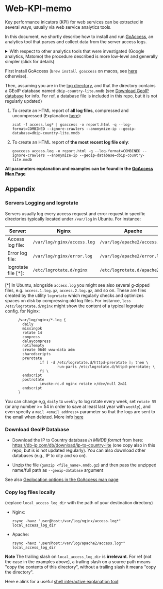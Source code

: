 # Web-KPI-memo

Key performance inicators (KPI) for web services can be extracted in several ways, usually
via web service analytics tools.

In this document, we shortly describe how to install and run [GoAccess](https://goaccess.io/man), 
an analytics tool that parses and collect data from the server access logs.

<details>

   <summary>With respect to other analytics tools that were investigated (Google analytics, Matomo)
   the procedure described is more low-level and generally simpler (click for details)</summary>
   
   PROs:
   
   1. Privacy (100% data owneership) and full control over what can be disseminated or not
   
   2. No injection of JavaScript code in your hosted HTML, which in turn allows to:

      2a. Keep core and analytics codebase separated

      2b. Track each request, not only HTML pages. In other words, track access to URLs serving any data format (e.g. RestFul APIs URLs)
   
   CONs:
   
   1. By tracking the server log and not single HTML pages, a lot of noise might be generated (e.g. by [web crawlers](https://en.wikipedia.org/wiki/Web_crawler)).
      Although with some settings the output can be cleaned up, users might need to spend some time filtering the final report page
   
   2. In several cases, some knoweledge of [server logs might be required](#Servers-Logging-and-logrotate)

</details>

First Install GoAccess (`brew install goaccess` on macos, see [here](https://goaccess.io/download) otherwise).

Then, assuming you are in the [log directory](#Servers-Logging-and-logrotate), and that the directory contains a GEoIP database named `dbip-country-lite.mmdb` (see [Download GeoIP database](#download-geoip-database) for info.
For ref, a database file is included in this repo, but it is not regularly updated)

1. To create an HTML report of **all log files**, compressed and uncompressed (Explanation [here](https://stackoverflow.com/a/39240021)):
   ```commandline
   zcat -f access.log* | goaccess -o report.html -q --log-format=COMBINED --ignore-crawlers --anonymize-ip --geoip-database=dbip-country-lite.mmdb
   ```
2. To create an HTML report of **the most recent log file only**:
   ```commandline
   goaccess access.log -o report.html -q --log-format=COMBINED --ignore-crawlers --anonymize-ip --geoip-database=dbip-country-lite.mmdb
   ```

**All parameters explanation and examples can be found in the [GoAccess Man Page](https://goaccess.io/man)**


## Appendix


### Servers Logging and logrotate


Servers usually log every access request and error request in specific directories
typically located under `/var/log` in Ubuntu. For instance:

| Server:             | Nginx                       | Apache                        |
|---------------------|-----------------------------|-------------------------------|
| Access log file:    | `/var/log/nginx/access.log` | `/var/log/apache2/access.log` |
| Error log file:     | `/var/log/nginx/error.log`  | `/var/log/apache2/error.log`  |
| logrotate file [*]: | `/etc/logrotate.d/nginx`    | `/etc/logrotate.d/apache2`    |


[*] In Ubuntu, alongside `access.log` you might see also several g-zipped files, e.g.
    `access.1.log.gz`, `access.2.log.gz`, and so on. These are files
    created by the utility `logrotate` which regularly checks
    and optimizes spaces on disk by compressing old log files.
    For instance, `less /etc/logrotate.d/nginx` might show the content of a typical logrotate config. for Nginx:
```
      /var/log/nginx/*.log {
        daily
        missingok
        rotate 14
        compress
        delaycompress
        notifempty
        create 0640 www-data adm
        sharedscripts
        prerotate
                if [ -d /etc/logrotate.d/httpd-prerotate ]; then \
                        run-parts /etc/logrotate.d/httpd-prerotate; \
                fi \
        endscript
        postrotate
                invoke-rc.d nginx rotate >/dev/null 2>&1
        endscript
      }
```

You can change e,g, `daily` to `weekly` to log rotate every week, set `rotate 55` (or any number >= 54 in order to save at least last year with `weekly`), 
and even specify a `mail <email_address>` parameter so that the logs are sent to the email when deleted. More info [here](https://linux.die.net/man/8/logrotate)


### Download GeoIP Database

- Download the IP to Country database *in MMDB format* from here: https://db-ip.com/db/download/ip-to-country-lite
  (one copy also in this repo, but is is not updated regularly).
  You can also download other databases (e.g., IP to city and so on).

- Unzip the file (`gunzip <file_name>.mmdb.gz`) and then pass the unzipped name/full path as `--geoip-database` argument 

See also [Geolocation options in the GoAccess man page](https://goaccess.io/man)


### Copy log files locally

(replace `local_access_log_dir` with the path of your destination directory)

- Nginx:
  ```
  rsync -havz "user@host:/var/log/nginx/access.log*" local_access_log_dir
  ```
- Apache:
  ```
  rsync -havz "user@host:/var/log/apache2/access.log*" local_access_log_dir
  ```

**Note**
  The trailing slash on `local_access_log_dir` is **irrelevant**. 
  For ref (not the case in the examples above), a  trailing slash on a source path means "copy the contents of this directory", 
  without a trailing slash it means "copy the directory".

  Here e alink for a useful [shell interactive explanation tool](https://explainshell.com/explain?cmd=rsync+-havz+--delete+user%40remote.host%3A%2Fpath%2Fto%2Fcopy+%2Fpath%2Fto%2Flocal%2Fstorage)
